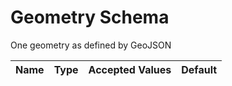 

# Geometry Schema

One geometry as defined by GeoJSON


| Name | Type | Accepted Values | Default |
|------|------|--------|---------|



